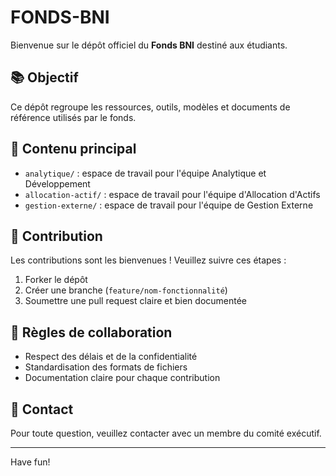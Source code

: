 # FONDS-BNI

Bienvenue sur le dépôt officiel du **Fonds BNI** destiné aux étudiants.

## 📚 Objectif

Ce dépôt regroupe les ressources, outils, modèles et documents de référence utilisés par le fonds.

## 📁 Contenu principal

- `analytique/` : espace de travail pour l'équipe Analytique et Développement
- `allocation-actif/` : espace de travail pour l'équipe d'Allocation d'Actifs
- `gestion-externe/` : espace de travail pour l'équipe de Gestion Externe

## 🤝 Contribution

Les contributions sont les bienvenues ! Veuillez suivre ces étapes :
1. Forker le dépôt
2. Créer une branche (`feature/nom-fonctionnalité`)
3. Soumettre une pull request claire et bien documentée

## 📌 Règles de collaboration

- Respect des délais et de la confidentialité
- Standardisation des formats de fichiers
- Documentation claire pour chaque contribution

## 📧 Contact

Pour toute question, veuillez contacter avec un membre du comité exécutif.

---

Have fun!

